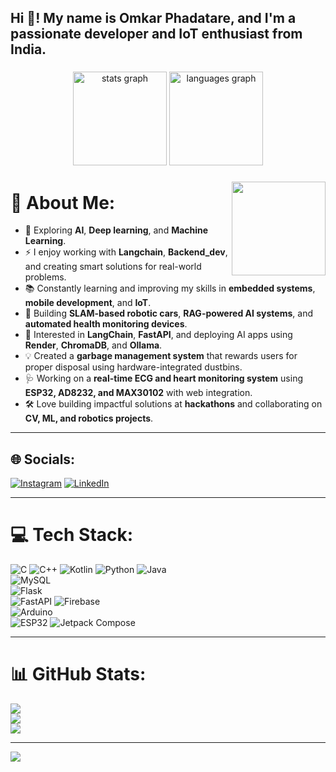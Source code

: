 <h2 align="left">Hi 👋! My name is Omkar Phadatare, and I'm a passionate developer and IoT enthusiast from India.</h2>

###

<div align="center">
  <img src="https://github-readme-stats.vercel.app/api?username=omkar703&hide_title=false&hide_rank=false&show_icons=true&include_all_commits=true&count_private=true&disable_animations=false&theme=dracula&locale=en&hide_border=false" height="150" alt="stats graph"  />
  <img src="https://github-readme-stats.vercel.app/api/top-langs?username=omkar703&locale=en&hide_title=false&layout=compact&card_width=320&langs_count=5&theme=dracula&hide_border=false" height="150" alt="languages graph"  />
</div>

###

<img align="right" height="150" src="https://miro.medium.com/v2/resize:fit:828/format:webp/1*oUAAR9fnsmpstFhqmZZ55g.gif"  />

###

# 💫 About Me:
- 🌱 Exploring **AI**, **Deep learning**, and **Machine Learning**.  
- ⚡ I enjoy working with **Langchain**, **Backend_dev**, and creating smart solutions for real-world problems.  
- 📚 Constantly learning and improving my skills in **embedded systems**, **mobile development**, and **IoT**.  
- 🤖 Building **SLAM-based robotic cars**, **RAG-powered AI systems**, and **automated health monitoring devices**.  
- 🧠 Interested in **LangChain**, **FastAPI**, and deploying AI apps using **Render**, **ChromaDB**, and **Ollama**.  
- 💡 Created a **garbage management system** that rewards users for proper disposal using hardware-integrated dustbins.  
- 🩺 Working on a **real-time ECG and heart monitoring system** using **ESP32, AD8232, and MAX30102** with web integration.  
- 🛠️ Love building impactful solutions at **hackathons** and collaborating on **CV, ML, and robotics projects**.  

---

## 🌐 Socials:
[![Instagram](https://img.shields.io/badge/Instagram-%23E4405F.svg?logo=Instagram&logoColor=white)](https://instagram.com/omkarphadatare_) 
[![LinkedIn](https://img.shields.io/badge/LinkedIn-%230077B5.svg?logo=linkedin&logoColor=white)](https://www.linkedin.com/in/omkar-phadatare-21a0952b6?utm_source=share&utm_campaign=share_via&utm_content=profile&utm_medium=android_app)  

---

# 💻 Tech Stack:
![C](https://img.shields.io/badge/c-%2300599C.svg?style=for-the-badge&logo=c&logoColor=white) 
![C++](https://img.shields.io/badge/c++-%2300599C.svg?style=for-the-badge&logo=c%2B%2B&logoColor=white) 
![Kotlin](https://img.shields.io/badge/kotlin-%237F52FF.svg?style=for-the-badge&logo=kotlin&logoColor=white) 
![Python](https://img.shields.io/badge/python-3670A0?style=for-the-badge&logo=python&logoColor=ffdd54) 
![Java](https://img.shields.io/badge/java-%23ED8B00.svg?style=for-the-badge&logo=openjdk&logoColor=white)  
![MySQL](https://img.shields.io/badge/mysql-4479A1.svg?style=for-the-badge&logo=mysql&logoColor=white)  
![Flask](https://img.shields.io/badge/flask-%23000.svg?style=for-the-badge&logo=flask&logoColor=white)  
![FastAPI](https://img.shields.io/badge/fastapi-005571?style=for-the-badge&logo=fastapi&logoColor=white)
![Firebase](https://img.shields.io/badge/firebase-%23FFA611.svg?style=for-the-badge&logo=firebase&logoColor=white)  
![Arduino](https://img.shields.io/badge/Arduino-%2300979D.svg?style=for-the-badge&logo=arduino&logoColor=white)  
![ESP32](https://img.shields.io/badge/ESP32-323232.svg?style=for-the-badge&logo=espressif&logoColor=white)
![Jetpack Compose](https://img.shields.io/badge/Jetpack_Compose-%236C84FF.svg?style=for-the-badge&logo=android&logoColor=white)  

---

# 📊 GitHub Stats:
![](https://github-readme-stats.vercel.app/api?username=omkar703&theme=dark&hide_border=false&include_all_commits=true&count_private=true)<br/>
![](https://github-readme-streak-stats.herokuapp.com/?user=omkar703&theme=dark&hide_border=false)<br/>
![](https://github-readme-stats.vercel.app/api/top-langs/?username=omkar703&theme=dark&hide_border=false&include_all_commits=true&count_private=true&layout=compact)

---

[![](https://visitcount.itsvg.in/api?id=omkar703&icon=0&color=0)](https://visitcount.itsvg.in)

<!-- Proudly created with GPRM ( https://gprm.itsvg.in ) -->
